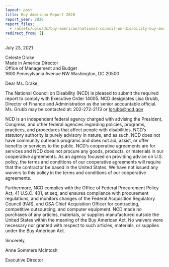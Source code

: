 ```yaml
---
layout: post
title: Buy American Report 2020
report_year: 2020
report_files:
  - /assets/uploads/buy-american/national-council-on-disability-buy-american-report-2020-v3-uploaded-to-max.pdf
redirect_from: []
---
```

July 23, 2021

Celeste Drake\
Made in America Director\
Office of Management and Budget\
1600 Pennsylvania Avenue NW Washington, DC 20500

Dear Ms. Drake,

The National Council on Disability (NCD) is pleased to submit the required report to comply with Executive Order 14005. NCD designates Lisa Grubb, Director of Finance and Administration as the senior accountable official. Ms. Grubb may be contacted at: 202-272-2113 or lgrubb@ncd.gov

NCD is an independent federal agency charged with advising the President, Congress, and other federal agencies regarding policies, programs, practices, and procedures that affect people with disabilities. NCD’s statutory authority is purely advisory in nature, and as such, NCD does not have community outreach programs and does not aid, assist, or offer benefits or services to the public. NCD’s cooperative agreements are for services and NCD does not procure any goods, products, or materials in our cooperative agreements. As an agency focused on providing advice on U.S. policy, the terms and conditions of our cooperative agreements will require that the contractor be based in the United States. We have not issued any waivers to this policy in the terms and conditions of our cooperative agreements.

Furthermore, NCD complies with the Office of Federal Procurement Policy Act, 41 U.S.C. 401, et seq, and ensures compliance with procurement regulations, and monitors changes of the Federal Acquisition Regulatory Council (FAR), and GSA Chief Acquisition Officer for contracting, competitive outsourcing, and computer equipment. NCD made no purchases of any articles, materials, or supplies manufactured outside the United States within the meaning of the Buy American Act. No waivers were necessary nor granted with respect to such articles, materials, or supplies under the Buy American Act.

Sincerely,

Anne Sommers McIntosh

Executive Director
